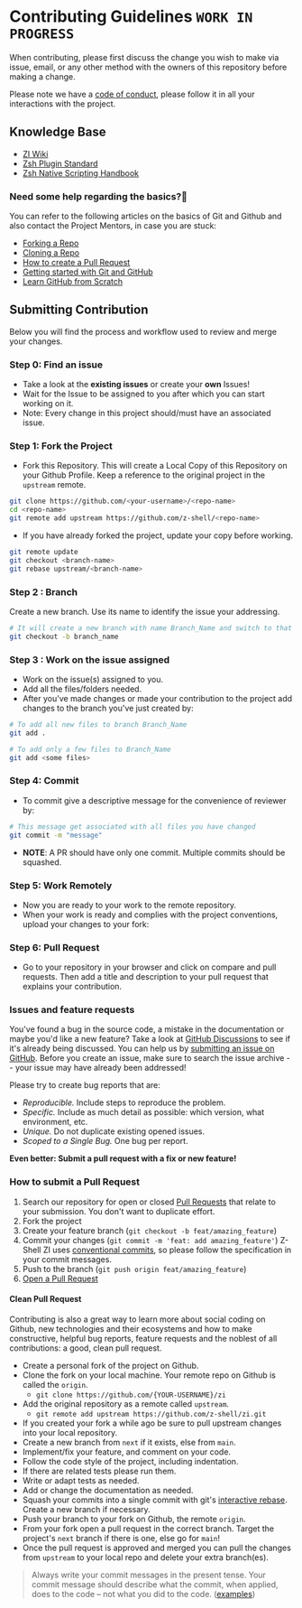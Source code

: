 # Contributing Guidelines `WORK IN PROGRESS`

When contributing, please first discuss the change you wish to make via issue, email, or any other method with the owners of this repository before making a change.

Please note we have a [code of conduct](../.github/CODE_OF_CONDUCT.md), please follow it in all your interactions with the project.

## Knowledge Base

- [ZI Wiki](https://z-shell.pages.dev)
- [Zsh Plugin Standard](https://z-shell.pages.dev/community/zsh_plugin_standard)
- [Zsh Native Scripting Handbook](https://z-shell.pages.devcommunity/zsh_handbook)

### Need some help regarding the basics?🤔

You can refer to the following articles on the basics of Git and Github and also contact the Project Mentors,
in case you are stuck:

- [Forking a Repo](https://help.github.com/en/github/getting-started-with-github/fork-a-repo)
- [Cloning a Repo](https://help.github.com/en/desktop/contributing-to-projects/creating-an-issue-or-pull-request)
- [How to create a Pull Request](https://opensource.com/article/19/7/create-pull-request-github)
- [Getting started with Git and GitHub](https://towardsdatascience.com/getting-started-with-git-and-github-6fcd0f2d4ac6)
- [Learn GitHub from Scratch](https://lab.github.com/githubtraining/introduction-to-github)

## Submitting Contribution

Below you will find the process and workflow used to review and merge your changes.

### Step 0: Find an issue

- Take a look at the **existing issues** or create your **own** Issues!
- Wait for the Issue to be assigned to you after which you can start working on it.
- Note: Every change in this project should/must have an associated issue.

### Step 1: Fork the Project

- Fork this Repository. This will create a Local Copy of this Repository on your Github Profile.
  Keep a reference to the original project in the `upstream` remote.

```bash
git clone https://github.com/<your-username>/<repo-name>
cd <repo-name>
git remote add upstream https://github.com/z-shell/<repo-name>
```

- If you have already forked the project, update your copy before working.

```bash
git remote update
git checkout <branch-name>
git rebase upstream/<branch-name>
```

### Step 2 : Branch

Create a new branch. Use its name to identify the issue your addressing.

```bash
# It will create a new branch with name Branch_Name and switch to that branch
git checkout -b branch_name
```

### Step 3 : Work on the issue assigned

- Work on the issue(s) assigned to you.
- Add all the files/folders needed.
- After you've made changes or made your contribution to the project add changes to the branch you've just created by:

```bash
# To add all new files to branch Branch_Name
git add .

# To add only a few files to Branch_Name
git add <some files>
```

### Step 4: Commit

- To commit give a descriptive message for the convenience of reviewer by:

```bash
# This message get associated with all files you have changed
git commit -m "message"
```

- **NOTE**: A PR should have only one commit. Multiple commits should be squashed.

### Step 5: Work Remotely

- Now you are ready to your work to the remote repository.
- When your work is ready and complies with the project conventions, upload your changes to your fork:

### Step 6: Pull Request

- Go to your repository in your browser and click on compare and pull requests. Then add a title and description to your pull request that explains your contribution.

### Issues and feature requests

You've found a bug in the source code, a mistake in the documentation or maybe you'd like a new feature? Take a look at [GitHub Discussions](https://github.com/z-shell/zi/discussions) to see if it's already being discussed. You can help us by [submitting an issue on GitHub](https://github.com/z-shell/zi/issues). Before you create an issue, make sure to search the issue archive -- your issue may have already been addressed!

Please try to create bug reports that are:

- _Reproducible._ Include steps to reproduce the problem.
- _Specific._ Include as much detail as possible: which version, what environment, etc.
- _Unique._ Do not duplicate existing opened issues.
- _Scoped to a Single Bug._ One bug per report.

**Even better: Submit a pull request with a fix or new feature!**

### How to submit a Pull Request

1. Search our repository for open or closed
   [Pull Requests](https://github.com/z-shell/zi/pulls)
   that relate to your submission. You don't want to duplicate effort.
2. Fork the project
3. Create your feature branch (`git checkout -b feat/amazing_feature`)
4. Commit your changes (`git commit -m 'feat: add amazing_feature'`) Z-Shell ZI uses [conventional commits](https://www.conventionalcommits.org), so please follow the specification in your commit messages.
5. Push to the branch (`git push origin feat/amazing_feature`)
6. [Open a Pull Request](https://github.com/z-shell/zi/compare?expand=1)

#### Clean Pull Request

Contributing is also a great way to learn more about social coding on Github, new technologies and their ecosystems and how to make constructive, helpful bug reports, feature requests and the noblest of all contributions: a good, clean pull request.

- Create a personal fork of the project on Github.
- Clone the fork on your local machine. Your remote repo on Github is called the `origin`.
  - `git clone https://github.com/{YOUR-USERNAME}/zi`
- Add the original repository as a remote called `upstream`.
  - `git remote add upstream https://github.com/z-shell/zi.git`
- If you created your fork a while ago be sure to pull upstream changes into your local repository.
- Create a new branch from `next` if it exists, else from `main`.
- Implement/fix your feature, and comment on your code.
- Follow the code style of the project, including indentation.
- If there are related tests please run them.
- Write or adapt tests as needed.
- Add or change the documentation as needed.
- Squash your commits into a single commit with git's [interactive rebase](https://help.github.com/articles/interactive-rebase). Create a new branch if necessary.
- Push your branch to your fork on Github, the remote `origin`.
- From your fork open a pull request in the correct branch. Target the project's `next` branch if there is one, else go for `main`!
- Once the pull request is approved and merged you can pull the changes from `upstream` to your local repo and delete
  your extra branch(es).

> Always write your commit messages in the present tense. Your commit message should describe what the commit, when applied, does to the code – not what you did to the code. ([examples](https://www.google.com/search?q=english+"present+tense+example"))
